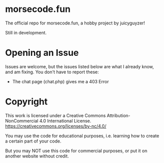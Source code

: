 # morsecode.fun
The official repo for morsecode.fun, a hobby project by juicyguyzer!

Still in development.

# Opening an Issue

Issues are welcome, but the issues listed below are what I already know, and am fixing. You don't have to report these:

- The chat page (chat.php) gives me a 403 Error

# Copyright
This work is licensed under a Creative Commons Attribution-NonCommercial 4.0 International License.
https://creativecommons.org/licenses/by-nc/4.0/

You may use the code for educational purposes, i.e. learning how to create a certain part of your code.

But you may NOT use this code for commercial purposes, or put it on another website without credit.
